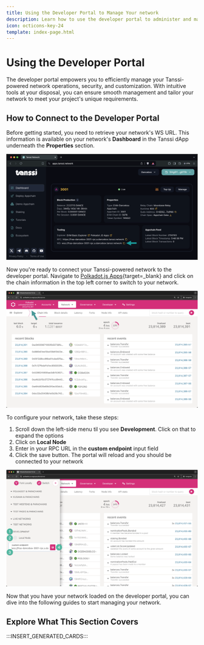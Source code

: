 ```yaml
---
title: Using the Developer Portal to Manage Your network
description: Learn how to use the developer portal to administer and manage your network, including upgrading your chain's runtime, rotating the Sudo keys, and more.
icon: octicons-key-24
template: index-page.html
---
```


# Using the Developer Portal

The developer portal empowers you to efficiently manage your Tanssi-powered network operations, security, and customization. With intuitive tools at your disposal, you can ensure smooth management and tailor your network to meet your project's unique requirements.

## How to Connect to the Developer Portal

Before getting started, you need to retrieve your network's WS URL. This information is available on your network's **Dashboard** in the Tanssi dApp underneath the **Properties** section.

![Retrieve your WS URL from the Tanssi dashboard](/images/builders/manage/developer-portal/index-1.webp)

Now you're ready to connect your Tanssi-powered network to the developer portal. Navigate to [Polkadot.js Apps](https://polkadot.js.org/apps/){target=\_blank} and click on the chain information in the top left corner to switch to your network.

![Retrieve your WS URL from the Tanssi dashboard](/images/builders/manage/developer-portal/index-2.webp)

To configure your network, take these steps:

1. Scroll down the left-side menu til you see **Development**. Click on that to expand the options
2. Click on **Local Node**
3. Enter in your RPC URL in the **custom endpoint** input field
4. Click the save button. The portal will reload and you should be connected to your network

![](/images/builders/manage/developer-portal/index-3.webp)

Now that you have your network loaded on the developer portal, you can dive into the following guides to start managing your network.

## Explore What This Section Covers

:::INSERT_GENERATED_CARDS:::
